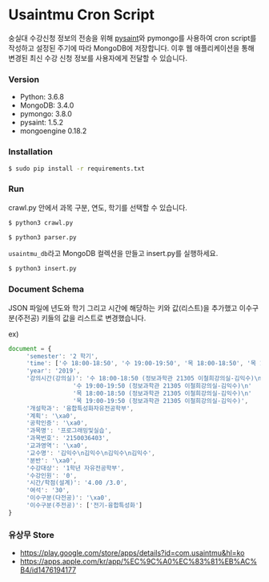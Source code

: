 # Usaintmu Cron Script
숭실대 수강신청 정보의 전송을 위해 [pysaint](https://github.com/gomjellie/pysaint)와 pymongo를 사용하여 cron script를 작성하고 설정된 주기에 따라 MongoDB에 저장합니다. 이후 웹 애플리케이션을 통해 변경된 최신 수강 신청 정보를 사용자에게 전달할 수 있습니다.

### Version
- Python: 3.6.8
- MongoDB: 3.4.0
- pymongo: 3.8.0
- pysaint: 1.5.2
- mongoengine 0.18.2

### Installation
```sh
$ sudo pip install -r requirements.txt
```


### Run
crawl.py 안에서 과목 구분, 연도, 학기를 선택할 수 있습니다.
```sh
$ python3 crawl.py
```
```sh
$ python3 parser.py
```
`usaintmu_db`라고 MongoDB 컬렉션을 만들고 insert.py를 실행하세요.
```sh
$ python3 insert.py
```


### Document Schema
JSON 파일에 년도와 학기 그리고 시간에 해당하는 키와 값(리스트)을 추가했고 이수구분(주전공) 키들의 값을 리스트로 변경했습니다.

ex) 

```js
document = {
     'semester': '2 학기',
     'time': ['수 18:00-18:50', '수 19:00-19:50', '목 18:00-18:50', '목 19:00-19:50'],
     'year': '2019',
     '강의시간(강의실)': '수 18:00-18:50 (정보과학관 21305 이철희강의실-김익수)\n'
                  '수 19:00-19:50 (정보과학관 21305 이철희강의실-김익수)\n'
                  '목 18:00-18:50 (정보과학관 21305 이철희강의실-김익수)\n'
                  '목 19:00-19:50 (정보과학관 21305 이철희강의실-김익수)',
     '개설학과': '융합특성화자유전공학부',
     '계획': '\xa0',
     '공학인증': '\xa0',
     '과목명': '프로그래밍및실습',
     '과목번호': '2150036403',
     '교과영역': '\xa0',
     '교수명': '김익수\n김익수\n김익수\n김익수',
     '분반': '\xa0',
     '수강대상': '1학년 자유전공학부',
     '수강인원': '0',
     '시간/학점(설계)': '4.00 /3.0',
     '여석': '30',
     '이수구분(다전공)': '\xa0',
     '이수구분(주전공)': ['전기-융합특성화']
}
```

### 유상무 Store
- https://play.google.com/store/apps/details?id=com.usaintmu&hl=ko
- https://apps.apple.com/kr/app/%EC%9C%A0%EC%83%81%EB%AC%B4/id1476194177
